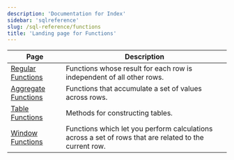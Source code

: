 ```yaml
---
description: 'Documentation for Index'
sidebar: 'sqlreference'
slug: /sql-reference/functions
title: 'Landing page for Functions'
---
```


| Page                                                                | Description                                                                                            |
|---------------------------------------------------------------------|--------------------------------------------------------------------------------------------------------|
| [Regular Functions](/sql-reference/functions/regular-functions)     | Functions whose result for each row is independent of all other rows.                                  |
| [Aggregate Functions](/sql-reference/aggregate-functions)           | Functions that  accumulate a set of values across rows.                                                |
| [Table Functions](/sql-reference/table-functions)                   | Methods for constructing tables.                                                                       |
| [Window Functions](/sql-reference/window-functions)                 | Functions which let you perform calculations across a set of rows that are related to the current row. |
